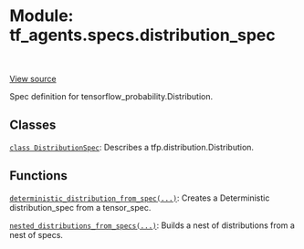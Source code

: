 <div itemscope itemtype="http://developers.google.com/ReferenceObject">
<meta itemprop="name" content="tf_agents.specs.distribution_spec" />
<meta itemprop="path" content="Stable" />
</div>

# Module: tf_agents.specs.distribution_spec

<table class="tfo-notebook-buttons tfo-api" align="left">
</table>

<a target="_blank" href="https://github.com/tensorflow/agents/tree/master/tf_agents/specs/distribution_spec.py">View
source</a>

Spec definition for tensorflow_probability.Distribution.

<!-- Placeholder for "Used in" -->


## Classes

[`class DistributionSpec`](../../tf_agents/specs/DistributionSpec.md): Describes a tfp.distribution.Distribution.

## Functions

[`deterministic_distribution_from_spec(...)`](../../tf_agents/specs/distribution_spec/deterministic_distribution_from_spec.md): Creates a Deterministic distribution_spec from a tensor_spec.

[`nested_distributions_from_specs(...)`](../../tf_agents/specs/distribution_spec/nested_distributions_from_specs.md): Builds a nest of distributions from a nest of specs.

